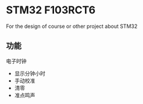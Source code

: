 # STM32 F103RCT6
For the design of course or other project about STM32
## 功能
  电子时钟
* 显示分钟小时
* 手动校准
* 清零
* 准点鸣声
